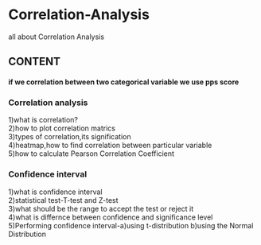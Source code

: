 # Correlation-Analysis
all about Correlation Analysis  <br />
## CONTENT  <br />
#### if we correlation between two categorical variable we use pps score 
### Correlation analysis <br />
1)what is correlation?  <br />
2)how to plot correlation matrics <br />
3)types of correlation,its signification <br />
4)heatmap,how to find correlation between particular variable  <br />
5)how to calculate Pearson Correlation Coefficient  <br />
### Confidence interval <br />
1)what is confidence interval <br />
2)statistical test-T-test and Z-test <br />
3)what should be the range to accept the test or reject it <br />
4)what is differnce between confidence and significance level <br />
5)Performing confidence interval-a)using t-distribution b)using the Normal Distribution <br />
